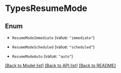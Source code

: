 # TypesResumeMode

## Enum


* `ResumeModeImmediate` (value: `"immediate"`)

* `ResumeModeScheduled` (value: `"scheduled"`)

* `ResumeModeAuto` (value: `"auto"`)


[[Back to Model list]](../README.md#documentation-for-models) [[Back to API list]](../README.md#documentation-for-api-endpoints) [[Back to README]](../README.md)


